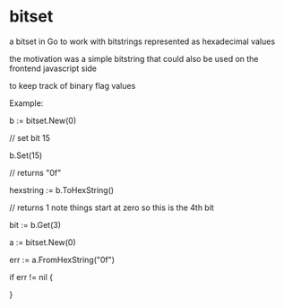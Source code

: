 # bitset
a bitset in Go to work with bitstrings represented as hexadecimal values

the motivation was a simple bitstring that could also be used on the frontend javascript side 

to keep track of binary flag values

Example:

b := bitset.New(0)

// set bit 15

b.Set(15)

// returns "0f"

hexstring := b.ToHexString()

// returns 1  note things start at zero so this is the 4th bit

bit := b.Get(3)

a := bitset.New(0)

err := a.FromHexString("0f")

if err != nil {

}



